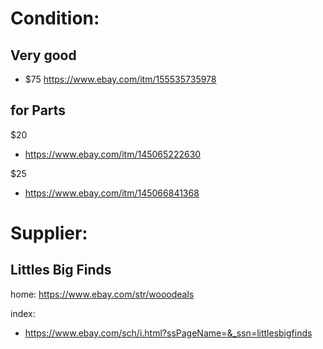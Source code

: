 # Condition:

## Very good
- $75 https://www.ebay.com/itm/155535735978

## for Parts
$20
- https://www.ebay.com/itm/145065222630

$25
- https://www.ebay.com/itm/145066841368

# Supplier:
## Littles Big Finds
home: https://www.ebay.com/str/wooodeals

index:
- https://www.ebay.com/sch/i.html?ssPageName=&_ssn=littlesbigfinds
